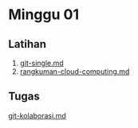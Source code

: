 # Minggu 01

## Latihan
1. [git-single.md](https://github.com/AlfianZhanitra/tekn-cloud-computing/blob/main/minggu-01/git-single.md)
2. [rangkuman-cloud-computing.md](https://github.com/AlfianZhanitra/tekn-cloud-computing/blob/main/minggu-01/rangkuman-cloud-computing.md)

## Tugas
[git-kolaborasi.md](https://github.com/AlfianZhanitra/tekn-cloud-computing/blob/main/minggu-01/git-kolaborasi.md)
